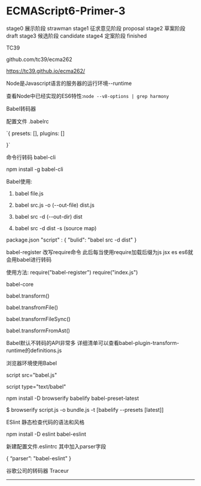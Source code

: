 # ECMAScript6-Primer-3

stage0 	展示阶段		strawman
stage1 	征求意见阶段  proposal
stage2  草案阶段     draft
stage3  候选阶段	    candidate
stage4  定案阶段     finished


TC39

github.com/tc39/ecma262

https://tc39.github.io/ecma262/


Node是Javascript语言的服务器的运行环境--runtime

查看Node中已经实现的ES6特性:`node --v8-options | grep harmony`

Babel转码器

配置文件 .babelrc

`{
	presets: [],
	plugins: []

}`

命令行转码 babel-cli

npm install -g babel-cli

Babel使用:

1. babel file.js

2. babel src.js -o (--out-file) dist.js

3. babel src -d (--out-dir) dist

4. babel src -d dist -s (source map)

package.json
	"script" : {
		"bulid": "babel src -d dist"
	}


babel-register 改写require命令  此后每当使用require加载后缀为js jsx es es6就会用babel进行转码

使用方法:
require("babel-register")
require("index.js")


babel-core

babel.transform()

babel.transfromFile()

babel.transformFileSync()

babel.transformFromAst()


Babel默认不转码的API非常多 详细清单可以查看babel-plugin-transform-runtime的definitions.js

浏览器环境使用Babel

script src="babel.js"

script type="text/babel"

npm install -D browserify babelify babel-preset-latest

$ browserify script.js -o bundle.js -t [babelify --presets [latest]]

ESlint 静态检查代码的语法和风格

npm install -D eslint babel-eslint

新建配置文件.eslintrc 其中加入parser字段

{
	“parser”: "babel-eslint"
}

谷歌公司的转码器 Traceur

------------------------------------------------------------------------------------------


